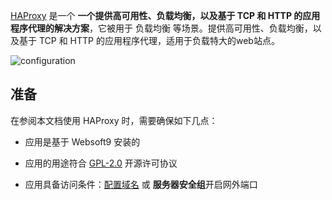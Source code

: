 [HAProxy](http://www.haproxy.org/) 是一个 **一个提供高可用性、负载均衡，以及基于 TCP 和 HTTP 的应用程序代理的解决方案**，它被用于 负载均衡   等场景。提供高可用性、负载均衡，以及基于 TCP 和 HTTP 的应用程序代理，适用于负载特大的web站点。


![configuration](https://libs.websoft9.com/Websoft9/DocsPicture/zh/haproxy/HAProxy-configuration.png)


## 准备

在参阅本文档使用 HAProxy 时，需要确保如下几点：

- 应用是基于 Websoft9 安装的

- 应用的用途符合 [GPL-2.0](https://opensource.org/licenses/GPL-2.0) 开源许可协议

- 应用具备访问条件：[配置域名](./guide/appsetdomain) 或 **服务器安全组**开启网外端口